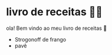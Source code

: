 # livro de receitas :man_cook:



ola! Bem vindo ao meu livro de receitas :wave:

- Strogonoff de frango
- pavê